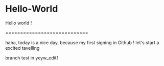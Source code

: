 # Hello-World
Hello world !

============================

haha, today is a nice day, because my first signing in Github ! let's start a excited tavelling


branch test in yeyw_edit1
